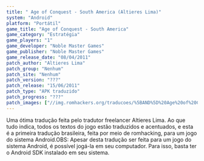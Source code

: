 ```yaml
---
title: " Age of Conquest - South America (Altieres Lima)"
system: "Android"
platform: "Portátil"
game_title: "Age of Conquest - South America"
game_category: "Estratégia"
game_players: "1"
game_developer: "Noble Master Games"
game_publisher: "Noble Master Games"
game_release_date: "08/04/2011"
patch_author: "Altieres Lima"
patch_group: "Nenhum"
patch_site: "Nenhum"
patch_version: "???"
patch_release: "15/06/2011"
patch_type: "APK traduzido"
patch_progress: "???"
patch_images: ["//img.romhackers.org/traducoes/%5BAND%5D%20Age%20of%20Conquest%20-%20South%20America%20-%20Altieres%20Lima%20-%201.png","//img.romhackers.org/traducoes/%5BAND%5D%20Age%20of%20Conquest%20-%20South%20America%20-%20Altieres%20Lima%20-%202.jpg","//img.romhackers.org/traducoes/%5BAND%5D%20Age%20of%20Conquest%20-%20South%20America%20-%20Altieres%20Lima%20-%203.jpg"]
---
```

Uma ótima tradução feita pelo tradutor freelancer Altieres Lima. Ao que tudo indica, todos os textos do jogo estão traduzidos e acentuados, e esta é a primeira tradução brasileira, feita por meio de romhacking, para um jogo do sistema Android.OBS: Apesar desta tradução ser feita para um jogo do sistema Android, é possível jogá-la em seu computador. Para isso, basta ter o Android SDK instalado em seu sistema.
